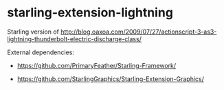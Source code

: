 starling-extension-lightning
============================

Starling version of http://blog.oaxoa.com/2009/07/27/actionscript-3-as3-lightning-thunderbolt-electric-discharge-class/

External dependencies:

* https://github.com/PrimaryFeather/Starling-Framework/

* https://github.com/StarlingGraphics/Starling-Extension-Graphics/